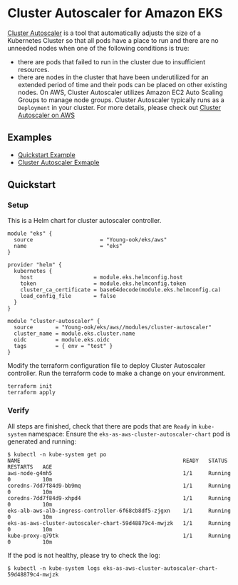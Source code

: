 # Cluster Autoscaler for Amazon EKS
[Cluster Autoscaler](https://github.com/kubernetes/autoscaler/tree/master/cluster-autoscaler) is a tool that automatically adjusts the size of a Kubernetes Cluster so that all pods have a place to run and there are no unneeded nodes when one of the following conditions is true:
* there are pods that failed to run in the cluster due to insufficient resources.
* there are nodes in the cluster that have been underutilized for an extended period of time and their pods can be placed on other existing nodes.
On AWS, Cluster Autoscaler utilizes Amazon EC2 Auto Scaling Groups to manage node groups. Cluster Autoscaler typically runs as a `Deployment` in your cluster. For more details, please check out [Cluster Autoscaler on AWS](https://github.com/kubernetes/autoscaler/blob/master/cluster-autoscaler/cloudprovider/aws/README.md)

## Examples
- [Quickstart Example](https://github.com/Young-ook/terraform-aws-eks/blob/main/modules/cluster-autoscaler/README.md#quickstart)
- [Cluster Autoscaler Exmaple](https://docs.aws.amazon.com/eks/latest/userguide/cluster-autoscaler.html)

## Quickstart
### Setup
This is a Helm chart for cluster autoscaler controller.
```hcl
module "eks" {
  source                     = "Young-ook/eks/aws"
  name                       = "eks"
}

provider "helm" {
  kubernetes {
    host                   = module.eks.helmconfig.host
    token                  = module.eks.helmconfig.token
    cluster_ca_certificate = base64decode(module.eks.helmconfig.ca)
    load_config_file       = false
  }
}

module "cluster-autoscaler" {
  source       = "Young-ook/eks/aws//modules/cluster-autoscaler"
  cluster_name = module.eks.cluster.name
  oidc         = module.eks.oidc
  tags         = { env = "test" }
}
```
Modify the terraform configuration file to deploy Cluster Autoscaler controller. Run the terraform code to make a change on your environment.
```
terraform init
terraform apply
```

### Verify
All steps are finished, check that there are pods that are `Ready` in `kube-system` namespace:
Ensure the `eks-as-aws-cluster-autoscaler-chart` pod is generated and running:

```
$ kubectl -n kube-system get po
NAME                                                   READY   STATUS    RESTARTS   AGE
aws-node-g4mh5                                         1/1     Running   0          10m
coredns-7dd7f84d9-bb9mq                                1/1     Running   0          10m
coredns-7dd7f84d9-xhpd4                                1/1     Running   0          10m
eks-alb-aws-alb-ingress-controller-6f68cb8df5-zjgxn    1/1     Running   0          10m
eks-as-aws-cluster-autoscaler-chart-59d48879c4-mwjzk   1/1     Running   0          10m
kube-proxy-q79tk                                       1/1     Running   0          10m
```
If the pod is not healthy, please try to check the log:
```
$ kubectl -n kube-system logs eks-as-aws-cluster-autoscaler-chart-59d48879c4-mwjzk
```
